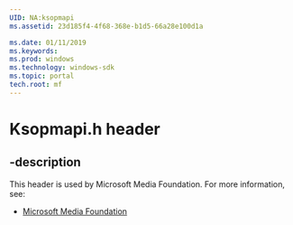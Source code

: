 ```yaml
---
UID: NA:ksopmapi
ms.assetid: 23d185f4-4f68-368e-b1d5-66a28e100d1a

ms.date: 01/11/2019
ms.keywords: 
ms.prod: windows
ms.technology: windows-sdk
ms.topic: portal
tech.root: mf
---
```


# Ksopmapi.h header


## -description


This header is used by Microsoft Media Foundation. For more information, see:

- [Microsoft Media Foundation](../_mf/index.md)

